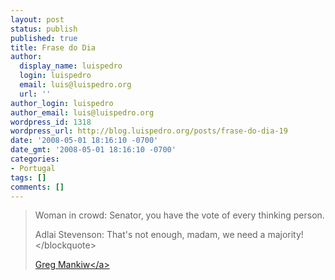 ```yaml
---
layout: post
status: publish
published: true
title: Frase do Dia
author:
  display_name: luispedro
  login: luispedro
  email: luis@luispedro.org
  url: ''
author_login: luispedro
author_email: luis@luispedro.org
wordpress_id: 1318
wordpress_url: http://blog.luispedro.org/posts/frase-do-dia-19
date: '2008-05-01 18:16:10 -0700'
date_gmt: '2008-05-01 18:16:10 -0700'
categories:
- Portugal
tags: []
comments: []
---
```

<blockquote>
Woman in crowd: Senator, you have the vote of every thinking person.</p>
<p>Adlai Stevenson: That's not enough, madam, we need a majority!<br />
<&#47;blockquote></p>
<p><a href="http:&#47;&#47;gregmankiw.blogspot.com&#47;2008&#47;05&#47;more-on-gas-tax-holiday.html">Greg Mankiw<&#47;a></p>
